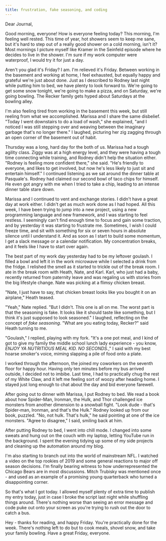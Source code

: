 ```yaml
---
title: frustration, fake seasoning, and coding
---
```


Dear Journal,

Good morning, everyone! How is everyone feeling today? This morning, I'm
feeling well rested. This time of year, hot showers seem to keep me
sane, but it's hard to step out of a really good shower on a cold
morning, isn't it? Most mornings I picture myself like Kramer in the
Seinfeld episode where he decides to live in the shower. I'm sure if my
work computer were waterproof, I would try it for just a day.

Aren't you glad it's Friday? I am. I'm relieved it's Friday. Between
working in the basement and working at home, I feel exhausted, but
equally happy and grateful we're just about done. Just as I described to
Rodney last night while putting him to bed, we have plenty to look
forward to. We're going to get some snow tonight, we're going to make a
pizza, and on Saturday, we're going bowling. The Recker family gets
hyped about Saturdays at the bowling alley.

I'm also feeling tired from working in the basement this week, but still
reeling from what we accomplished. Marissa and I share the same
disbelief. "Today I went downstairs to do a load of wash," she
explained, "and I noticed I was still stepping over and weaving between
the imaginary garbage that's no longer there." I laughed, picturing her
zig zagging through an open corner of the basement out of habit.

Thursday was a long, hard day for the both of us. Marissa had a tough
agility class. Ziggy was at a high energy level, and they were having a
tough time connecting while training, and Rodney didn't help the
situation either. "Rodney is feeling more confident there," she said.
"He's friendly to everyone, and likes to get involved, but now he's less
likely to just sit and entertain himself." I continued listening as we
sat around the dinner table at Pasquale's. Rodney had claimed our second
bowl of taco chips for himself. He even got angry with me when I tried
to take a chip, leading to an intense dinner table stare down.

Marissa and I continued to vent and exchange stories. I didn't have a
great day at work either. I didn't get as much work done as I had hoped.
All this week, I have been trying to jump into a new project, using a
new programming language and new framework, and I was starting to feel
restless. I seemingly can't find enough time to focus and gain some
traction, and by yesterday it was starting to frustrate me. Sometimes, I
wish I could freeze time, and sit with something for six or seven hours
in absolute silence until I understand it. And as soon as I start to
build some momentum, I get a slack message or a calendar notification.
My concentration breaks, and it feels like I have to start over again.

The best part of my work day yesterday had to be my leftover goulash. I
filled a bowl and left it in the work microwave while I selected a drink
from the fridge. I relished the smell as it started to trickle out of
the break room. I ate in the break room with Heath, Nate, and Karl.
Karl, who just had a baby, recently returned from paternity leave and
was regaling us with stories from the big lifestyle change. Nate was
picking at a flimsy chicken breast.

"Nate, I just have to say, that chicken breast looks like you bought it
on an airplane," Heath teased.

"Yeah," Nate replied. "But I didn't. This one is all on me. The worst
part is that the seasoning is fake. It looks like it should taste like
something, but I think it's just supposed to look seasoned." I laughed,
reflecting on the concept of *fake seasoning*. "What are you eating
today, Recker?" said Heath turning to me.

"Goulash," I replied, playing with my fork. "It's a one pot meal, and I
kind of got to give my family the middle school lunch lady experience -
you know, *ENJOY YA NUTRITIOUS MEAL KID. NO SECONDS.*," I said with my
best hoarse smoker's voice, miming slapping a pile of food onto a plate.

I worked through the afternoon, the joined my coworkers on the seventh
floor for happy hour. Having only ten minutes before my bus arrived
outside, I decided not to imbibe. Last time, I had to practically chug
the rest of my White Claw, and it left me feeling sort of woozy after
heading home. I stayed just long enough to chat about the day and bid
everyone farewell.

After going out to dinner with Marissa, I put Rodney to bed. We read a
book about how Spider-Man, Ironman, the Hulk, and Thor challenged ice
monsters from another dimension to a snowball fight. "Look dude - that's
Spider-man, Ironman, and that's the Hulk." Rodney looked up from our
book, puzzled. "No, not hulk. That's hulk," he said pointing at one of
the ice monsters. "Agree to disagree," I said, smiling back at him.

After putting Rodney to bed, I went into chill mode. I changed into some
sweats and hung out on the couch with my laptop, letting YouTube run in
the background. I spent the evening tidying up some of my side projects
and cleaning up the automation around my blog.

I'm also starting to branch out into the world of mainstream NFL. I
watched a video on the top rookies of 2019 and some general reactions to
major off season decisions. I'm finally bearing witness to how
underrepresented the Chicago Bears are in most discussions. Mitch
Trubisky was mentioned once - and used as an example of a promising
young quarterback who turned a disappointing corner.

So that's what I got today. I allowed myself plenty of extra time to
publish my entry today, just in case I broke the script last night while
shuffling things around. There's nothing worse than seeing an error
message and code puke out onto your screen as you're trying to rush out
the door to catch a bus.

Hey - thanks for reading, and happy Friday. You're practically done for
the week. There's nothing left to do but to cook meals, shovel snow, and
take your family bowling. Have a great Friday, everyone.

